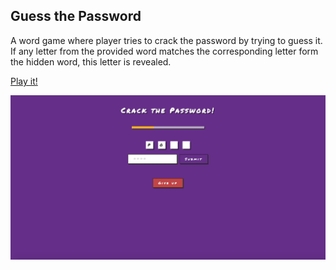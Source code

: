 ## Guess the Password

A word game where player tries to crack the password by trying to guess it.
If any letter from the provided word matches the corresponding letter form the 
hidden word, this letter is revealed. 

[Play it!](https://ertrzyiks.github.io/guess-the-password/)

![](screenshot.jpg)
